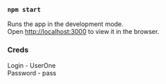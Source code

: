 ### `npm start`

Runs the app in the development mode.\
Open [http://localhost:3000](http://localhost:3000) to view it in the browser.

### Creds
Login - UserOne\
Password - pass
